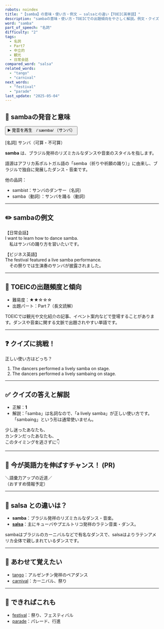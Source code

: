 ```yaml
---
robots: noindex
title: "【samba】の意味・使い方・例文 ― salsaとの違い【TOEIC英単語】"
description: "sambaの意味・使い方・TOEICでの出題傾向をやさしく解説。例文・クイズ付きでsalsaとの違いもわかりやすく学べます。"
word: "samba"
part_of_speech: "名詞"
difficulty: "2"
tags:
  - 名詞
  - Part7
  - 中立的
  - 観光
  - 日常会話
compared_word: "salsa"
related_words:
  - "tango"
  - "carnival"
next_words:
  - "festival"
  - "parade"
last_update: "2025-05-04"
---
```


## 🔰 sambaの発音と意味

<button class="play-audio" onclick="playTTS('samba')">
  <span class="play-audio-main">
    ▶️ 発音を再生　/ˈsæmbə/
  </span>
  <span class="play-audio-sub">
    （サンバ）
  </span>
</button>

[名詞] サンバ（可算・不可算）

**samba** は、ブラジル発祥のリズミカルなダンスや音楽のスタイルを指します。

語源はアフリカ系ポルトガル語の「semba（祈りや祈願の踊り）」に由来し、ブラジルで独自に発展したダンス・音楽です。

他の品詞：  
- sambist：サンバのダンサー（名詞）
- samba（動詞）：サンバを踊る（動詞）

---

## ✏️ sambaの例文

【日常会話】  
I want to learn how to dance samba.  
　私はサンバの踊り方を習いたいです。

【ビジネス英語】  
The festival featured a live samba performance.  
　その祭りでは生演奏のサンバが披露されました。

---

## 🎯 TOEICの出題頻度と傾向

- 難易度：★★☆☆☆
- 出題パート：Part 7（長文読解）

TOEICでは観光や文化紹介の記事、イベント案内などで登場することがあります。ダンスや音楽に関する文脈で出題されやすい単語です。

---

## ❓ クイズに挑戦！

正しい使い方はどっち？

1. The dancers performed a lively samba on stage.  
2. The dancers performed a lively sambaing on stage.

---

## ✅ クイズの答えと解説

- 正解：**1**
- 解説：「samba」は名詞なので、「a lively samba」が正しい使い方です。「sambaing」という形は通常使いません。

少し迷ったあなたも、  
カンタンだったあなたも、  
このタイミングを逃さずに👇️

---

## 🚀 今が英語力を伸ばすチャンス！ (PR)

<div class="info-center">
＼語彙力アップの近道／<br>  
（おすすめ情報予定）
</div>

---

## 🤔  salsa との違いは？

- **samba**：ブラジル発祥のリズミカルなダンス・音楽。
- **[salsa](/word/salsa/)**：主にキューバやプエルトリコ発祥のラテン音楽・ダンス。

sambaはブラジルのカーニバルなどで有名なダンスで、salsaはよりラテンアメリカ全体で親しまれているダンスです。

---

## 🧩 あわせて覚えたい

- [tango](/word/tango/)：アルゼンチン発祥のペアダンス
- [carnival](/word/carnival/)：カーニバル、祭り

---

## 📖 できればこれも

- [festival](/word/festival/)：祭り、フェスティバル
- [parade](/word/parade/)：パレード、行進

<!-- cvid: aid09_bid48 -->
